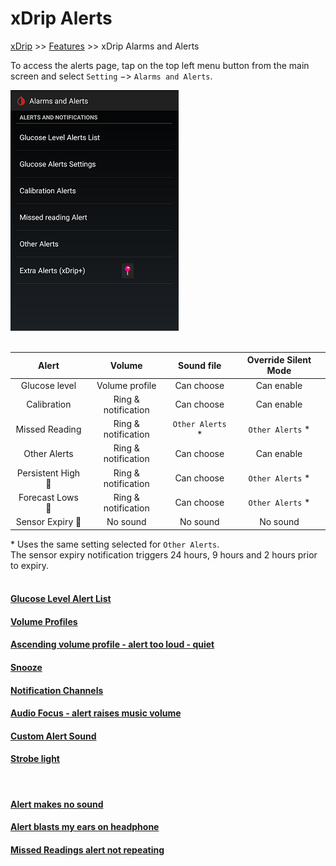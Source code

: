 # xDrip Alerts  
[xDrip](../README.md) >> [Features](./Features_page.md) >> xDrip Alarms and Alerts  
  
To access the alerts page, tap on the top left menu button from the main screen and select `Setting` &#8722;> `Alarms and Alerts`.  
  
![](./images/Alerts.png)  
<br/>  
  
|  Alert |  Volume |  Sound file |  Override Silent Mode |  
| :----: | :-----: | :---------: | :-------------------: |  
| Glucose level | Volume profile | Can choose | Can enable |  
| Calibration | Ring & notification | Can choose | Can enable |  
| Missed Reading | Ring & notification | `Other Alerts` \* | `Other Alerts` \* | 
| Other Alerts | Ring & notification | Can choose | Can enable |  
| Persistent High 📍 | Ring & notification | Can choose | `Other Alerts` \* |  
| Forecast Lows 📍 | Ring & notification | Can choose | `Other Alerts` \* |  
| Sensor Expiry 📍 | No sound | No sound | No sound |  
  
 \* Uses the same setting selected for `Other Alerts`.  
 The sensor expiry notification triggers 24 hours, 9 hours and 2 hours prior to expiry.  
 <br/>  
  
#### [Glucose Level Alert List](./Glucose-level-alerts.md)
#### [Volume Profiles](./Volume-profiles.md)  
#### [Ascending volume profile - alert too loud - quiet](./Ascending-volume-profile.md)
#### [Snooze](./Snooze.md)
#### [Notification Channels](./Notification-channels.md)
#### [Audio Focus - alert raises music volume](./AudioFocus.md)
#### [Custom Alert Sound](./Custom-Alert-Sound.md)
#### [Strobe light](./Alerts/TurnLightOn.md)  
<br/>  

#### [Alert makes no sound](./Silent-alert.md)
#### [Alert blasts my ears on headphone](./Force-Speaker.md)
#### [Missed Readings alert not repeating](./MissedSignalAlert.md)
